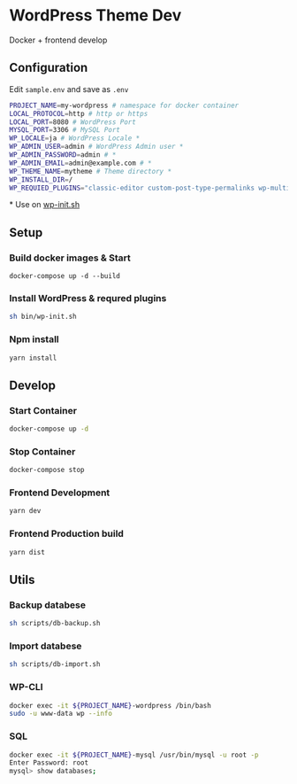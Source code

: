 # WordPress Theme Dev

Docker + frontend develop

## Configuration

Edit `sample.env` and save as `.env`

```bash
PROJECT_NAME=my-wordpress # namespace for docker container
LOCAL_PROTOCOL=http # http or https
LOCAL_PORT=8080 # WordPress Port
MYSQL_PORT=3306 # MySQL Port
WP_LOCALE=ja # WordPress Locale *
WP_ADMIN_USER=admin # WordPress Admin user *
WP_ADMIN_PASSWORD=admin # *
WP_ADMIN_EMAIL=admin@example.com # *
WP_THEME_NAME=mytheme # Theme directory *
WP_INSTALL_DIR=/
WP_REQUIED_PLUGINS="classic-editor custom-post-type-permalinks wp-multibyte-patch" # Required plugin *
```

\* Use on [wp-init.sh](./bin/wp-init.sh)

## Setup

### Build docker images & Start

```
docker-compose up -d --build
```

### Install WordPress & requred plugins

```sh
sh bin/wp-init.sh
```

### Npm install

```sh
yarn install
```

## Develop

### Start Container

```sh
docker-compose up -d
```

### Stop Container

```sh
docker-compose stop
```

### Frontend Development

```sh
yarn dev
```

### Frontend Production build

```sh
yarn dist
```

## Utils

### Backup databese

```sh
sh scripts/db-backup.sh
```

### Import databese

```sh
sh scripts/db-import.sh
```

### WP-CLI

```sh
docker exec -it ${PROJECT_NAME}-wordpress /bin/bash
sudo -u www-data wp --info
```

### SQL

```sh
docker exec -it ${PROJECT_NAME}-mysql /usr/bin/mysql -u root -p
Enter Password: root
mysql> show databases;
```
